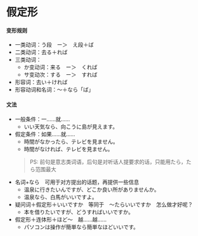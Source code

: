# 假定形
#### 变形规则
- 一类动词：う段　ー＞　え段＋ば
- 二类动词：去る＋れば
- 三类动词：
    - か变动词：来る　ー＞　くれば
    - サ变动次：する　ー＞　すれば
- 形容词：去い＋ければ
- 形容动词和名词：〜＋なら「ば」
#### 文法
- 一般条件：一……就……
	- いい天気なら、向こうに島が見えます。
- 假定条件：如果……就……
    - 時間がなかったら、テレビを見ません。
    - 時間がなければ、テレビを見ません。
    > PS: 前句是意志类词语，后句是对听话人提要求的话，只能用たら，たら范围最大
- 名词+なら　可用于对方提出的话题，再提供一些信息
    - 温泉に行きたいんですが、どこか良い所がありませんか。
    - 温泉なら、白馬がいいですよ。
- 疑问词＋假定形＋いいですか　等同于　〜たらいいですか　怎么做才好呢？
    - 本を借りたいですが、どうすればいいですか。
- 假定形＋连体形＋ほど〜　越……越……
    - パソコンは操作が簡単なら簡単なほどいいです。